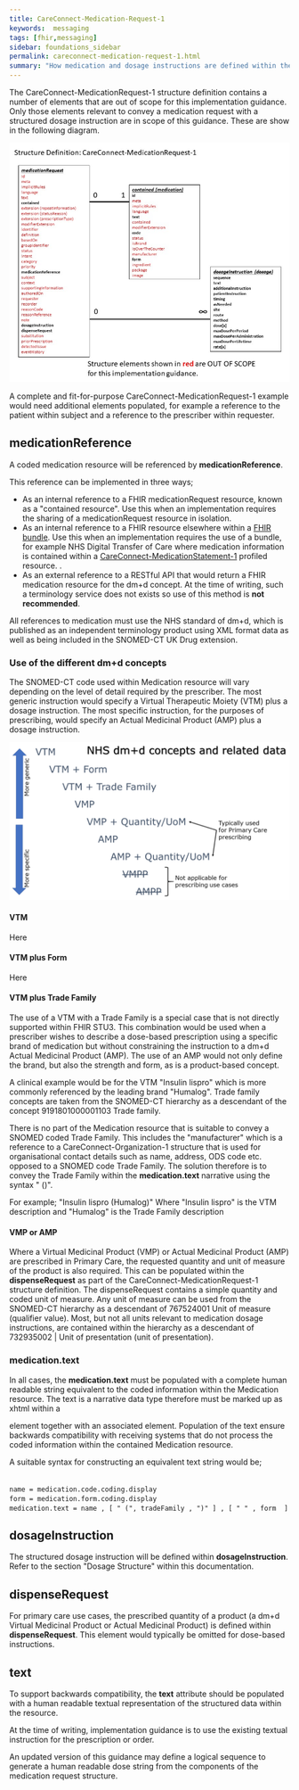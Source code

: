```yaml
---
title: CareConnect-Medication-Request-1
keywords:  messaging
tags: [fhir,messaging]
sidebar: foundations_sidebar
permalink: careconnect-medication-request-1.html
summary: "How medication and dosage instructions are defined within the CareConnect-Medication-Request-1 profiled resource"
---
```




The CareConnect-MedicationRequest-1 structure definition contains a number of elements that are out of scope for this implementation guidance. Only those elements relevant to convey a medication request with a structured dosage instruction are in scope of this guidance. These are show in the following diagram.

![alt text](images/overview/CareConnect-MedicationRequest-1.jpg "CareConnect-MedicationRequest-1 profiled resource")

A complete and fit-for-purpose CareConnect-MedicationRequest-1 example would need additional elements populated, for example a reference to the patient within subject and a reference to the prescriber within requester.

## medicationReference ##

A coded medication resource will be referenced by **medicationReference**.

This reference can be implemented in three ways;
  * As an internal reference to a FHIR medicationRequest resource, known as a "contained resource". Use this when an implementation requires the sharing of a medicationRequest resource in isolation.
  * As an internal reference to a FHIR resource elsewhere within a [FHIR bundle](https://www.hl7.org/fhir/bundle.html). Use this when an implementation requires the use of a bundle, for example NHS Digital Transfer of Care where medication information is contained within a [CareConnect-MedicationStatement-1](https://fhir.hl7.org.uk/STU3/StructureDefinition/CareConnect-MedicationStatement-1) profiled resource. .
  * As an external reference to a RESTful API that would return a FHIR medication resource for the dm+d concept. At the time of writing, such a terminology service does not exists so use of this method is **not recommended**.
  
All references to medication must use the NHS standard of dm+d, which is published as an independent terminology product using XML format data as well as being included in the SNOMED-CT UK Drug extension.

<script src="https://gist.github.com/RobertGoochUK/6d2ec5ac0e42545a0598723be730578a.js"></script>

### Use of the different dm+d concepts ###

The SNOMED-CT code used within Medication resource will vary depending on the level of detail required by the prescriber. The most generic instruction would specify a Virtual Therapeutic Moiety (VTM) plus a dosage instruction. The most specific instruction, for the purposes of prescribing, would specify an Actual Medicinal Product (AMP) plus a dosage instruction.

![alt text](images/overview/concepts.png "dm+d concepts and related data")

#### VTM ####

Here

#### VTM plus Form ####

Here

#### VTM plus Trade Family ####

The use of a VTM with a Trade Family is a special case that is not directly supported within FHIR STU3. This combination would be used when a prescriber wishes to describe a dose-based prescription using a specific brand of medication but without constraining the instruction to a dm+d Actual Medicinal Product (AMP). The use of an AMP would not only define the brand, but also the strength and form, as is a product-based concept.

A clinical example would be for the VTM "Insulin lispro" which is more commonly referenced by the leading brand "Humalog". Trade family concepts are taken from the SNOMED-CT hierarchy as a  descendant of the concept 9191801000001103 Trade family.

There is no part of the Medication resource that is suitable to convey a SNOMED coded Trade Family. This includes the "manufacturer" which is a reference to a CareConnect-Organization-1 structure that is used for organisational contact details such as name, address, ODS code etc. opposed to a SNOMED code Trade Family. The solution therefore is to convey the Trade Family within the **medication.text** narrative using the syntax "<VTM> (<Trade Family>)".

For example;
"Insulin lispro (Humalog)"
Where "Insulin lispro" is the VTM description and "Humalog" is the Trade Family description

#### VMP or AMP ####

Where a Virtual Medicinal Product (VMP) or Actual Medicinal Product (AMP) are prescribed in Primary Care, the requested quantity and unit of measure of the product is also required. This can be populated within the **dispenseRequest** as part of the CareConnect-MedicationRequest-1 structure definition. The dispenseRequest contains a simple quantity and coded unit of measure. Any unit of measure can be used from the SNOMED-CT hierarchy as a descendant of 767524001 Unit of measure (qualifier value). Most, but not all units relevant to medication dosage instructions, are contained within the hierarchy as a descendant of 732935002 | Unit of presentation (unit of presentation).

### medication.text ###

In all cases, the **medication.text** must be populated with a complete human readable string equivalent to the coded information within the Medication resource. The text is a narrative data type therefore must be marked up as xhtml within a <div> element together with an associated <status> element. Population of the text ensure backwards compatibility with receiving systems that do not process the coded information within the contained Medication resource.

A suitable syntax for constructing an equivalent text string would be;

<code>
name = medication.code.coding.display
form = medication.form.coding.display
medication.text = name , [ " (", tradeFamily , ")" ] , [ " " , form  ]
</code>

## dosageInstruction ##

The structured dosage instruction will be defined within **dosageInstruction**. Refer to the section "Dosage Structure" within this documentation.

## dispenseRequest ##

For primary care use cases, the prescribed quantity of a product (a dm+d Virtual Medicinal Product or Actual Medicinal Product) is defined within **dispenseRequest**. This element would typically be omitted for dose-based instructions.

## text ##

To support backwards compatibility, the **text** attribute should be populated with a human readable textual representation of the structured data within the resource.

At the time of writing, implementation guidance is to use the existing textual instruction for the prescription or order.

An updated version of this guidance may define a logical sequence to generate a human readable dose string from the components of the medication request structure.